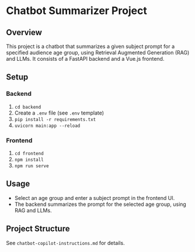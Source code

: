 # Chatbot Summarizer Project

## Overview
This project is a chatbot that summarizes a given subject prompt for a specified audience age group, using Retrieval Augmented Generation (RAG) and LLMs. It consists of a FastAPI backend and a Vue.js frontend.

## Setup

### Backend
1. `cd backend`
2. Create a `.env` file (see `.env` template)
3. `pip install -r requirements.txt`
4. `uvicorn main:app --reload`

### Frontend
1. `cd frontend`
2. `npm install`
3. `npm run serve`

## Usage
- Select an age group and enter a subject prompt in the frontend UI.
- The backend summarizes the prompt for the selected age group, using RAG and LLMs.

## Project Structure
See `chatbot-copilot-instructions.md` for details.
